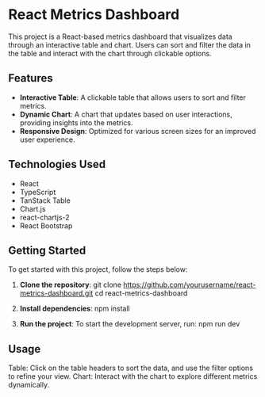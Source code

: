# React Metrics Dashboard

This project is a React-based metrics dashboard that visualizes data through an interactive table and chart. 
Users can sort and filter the data in the table and interact with the chart through clickable options.

## Features

- **Interactive Table**: A clickable table that allows users to sort and filter metrics.
- **Dynamic Chart**: A chart that updates based on user interactions, providing insights into the metrics.
- **Responsive Design**: Optimized for various screen sizes for an improved user experience.

## Technologies Used

- React
- TypeScript
- TanStack Table
- Chart.js
- react-chartjs-2
- React Bootstrap

## Getting Started

To get started with this project, follow the steps below:

1. **Clone the repository**:
   git clone https://github.com/yourusername/react-metrics-dashboard.git
   cd react-metrics-dashboard
   
2. **Install dependencies**:
   npm install
   
3. **Run the project**:
To start the development server, run:
  npm run dev

## Usage
Table: Click on the table headers to sort the data, and use the filter options to refine your view.
Chart: Interact with the chart to explore different metrics dynamically.
